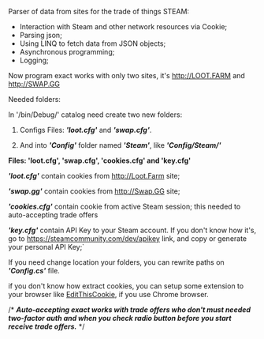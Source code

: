 Parser of data from sites for the trade of things STEAM:
-	Interaction with Steam and other network resources via Cookie;
-	Parsing json;
-	Using LINQ to fetch data from JSON objects;
-	Asynchronous programming;
-	Logging;

Now program exact works with only two sites, it's <http://LOOT.FARM> and <http://SWAP.GG>

Needed folders:

In '/bin/Debug/' catalog need create two new folders:

1. Configs
Files: ***'loot.cfg'*** and ***'swap.cfg'***. 

2. And into ***'Config'*** folder named ***'Steam'***, like ***'Config/Steam/'***

**Files: 'loot.cfg', 'swap.cfg', 'cookies.cfg' and 'key.cfg'**
    
***'loot.cfg'*** contain cookies from <http://Loot.Farm> site;
    
***'swap.gg'*** contain cookies from <http://Swap.GG> site;
    
***'cookies.cfg'*** contain cookie from active Steam session; this needed to auto-accepting trade offers
    
***'key.cfg'*** contain API Key to your Steam account. If you don't know how it's, go to <https://steamcommunity.com/dev/apikey> link, and copy or generate your personal API Key;`
    
If you need change location your folders, you can  rewrite paths on ***'Config.cs'*** file.

if you don't know how extract cookies, you can setup some extension to your browser like [EditThisCookie](https://chrome.google.com/webstore/detail/editthiscookie/fngmhnnpilhplaeedifhccceomclgfbg?hl=ru), if you use Chrome browser.

/*
  ***Auto-accepting exact works with trade offers who don't must needed two-factor auth and when you check radio button before you start       receive trade offers.***
*/
